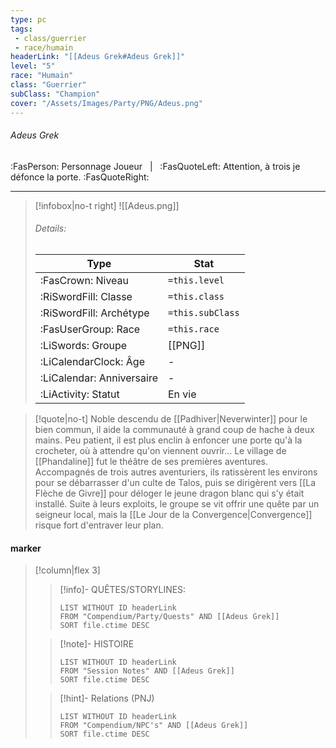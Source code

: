 ```yaml
---
type: pc
tags:
 - class/guerrier
 - race/humain
headerLink: "[[Adeus Grek#Adeus Grek]]"
level: "5"
race: "Humain"
class: "Guerrier"
subClass: "Champion"
cover: "/Assets/Images/Party/PNG/Adeus.png"
---
```


###### Adeus Grek
:FasPerson: Personnage Joueur &nbsp; | &nbsp; :FasQuoteLeft: Attention, à trois je défonce la porte. :FasQuoteRight:
___
> [!infobox|no-t right]
> ![[Adeus.png]]
> ###### Details:
> | Type | Stat |
> | ---- | ---- |
> | :FasCrown: Niveau   | `=this.level` |
> | :RiSwordFill: Classe |  `=this.class`|
> | :RiSwordFill: Archétype |  `=this.subClass`|
> |  :FasUserGroup: Race |  `=this.race`|
> |  :LiSwords: Groupe |  [[PNG]] |
> |  :LiCalendarClock: Âge | - |
> |  :LiCalendar: Anniversaire | - |
> | :LiActivity: Statut | En vie |

> [!quote|no-t]
> Noble descendu de [[Padhiver|Neverwinter]] pour le bien commun, il aide la communauté à grand coup de hache à deux mains. Peu patient, il est plus enclin à enfoncer une porte qu'à la crocheter, où à attendre qu'on viennent ouvrir...
> Le village de [[Phandaline]] fut le théâtre de ses premières aventures. Accompagnés de trois autres aventuriers, ils ratissèrent les environs pour se débarrasser d'un culte de Talos, puis se dirigèrent vers [[La Flèche de Givre]] pour déloger le jeune dragon blanc qui s'y était installé.
> Suite à leurs exploits, le groupe se vit offrir une quête par un seigneur local, mais la [[Le Jour de la Convergence|Convergence]] risque fort d'entraver leur plan.
 
#### marker
> [!column|flex 3]
>> [!info]- QUÊTES/STORYLINES:
>>```dataview
>>LIST WITHOUT ID headerLink
>>FROM "Compendium/Party/Quests" AND [[Adeus Grek]]
>>SORT file.ctime DESC
>
>>[!note]- HISTOIRE
>>```dataview
>>LIST WITHOUT ID headerLink
>>FROM "Session Notes" AND [[Adeus Grek]]
>>SORT file.ctime DESC
>
>>[!hint]- Relations (PNJ)
>>```dataview
>>LIST WITHOUT ID headerLink
>>FROM "Compendium/NPC's" AND [[Adeus Grek]]
>>SORT file.ctime DESC
>>
```image-layout-masonry-3

```